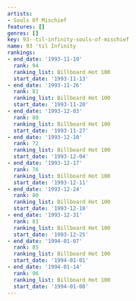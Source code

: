 ```yaml
---
artists:
- Souls Of Mischief
features: []
genres: []
key: 93--til-infinity-souls-of-mischief
name: 93 'til Infinity
rankings:
- end_date: '1993-11-19'
  rank: 94
  ranking_list: Billboard Hot 100
  start_date: '1993-11-13'
- end_date: '1993-11-26'
  rank: 81
  ranking_list: Billboard Hot 100
  start_date: '1993-11-20'
- end_date: '1993-12-03'
  rank: 80
  ranking_list: Billboard Hot 100
  start_date: '1993-11-27'
- end_date: '1993-12-10'
  rank: 72
  ranking_list: Billboard Hot 100
  start_date: '1993-12-04'
- end_date: '1993-12-17'
  rank: 76
  ranking_list: Billboard Hot 100
  start_date: '1993-12-11'
- end_date: '1993-12-24'
  rank: 80
  ranking_list: Billboard Hot 100
  start_date: '1993-12-18'
- end_date: '1993-12-31'
  rank: 81
  ranking_list: Billboard Hot 100
  start_date: '1993-12-25'
- end_date: '1994-01-07'
  rank: 85
  ranking_list: Billboard Hot 100
  start_date: '1994-01-01'
- end_date: '1994-01-14'
  rank: 96
  ranking_list: Billboard Hot 100
  start_date: '1994-01-08'
---
```


